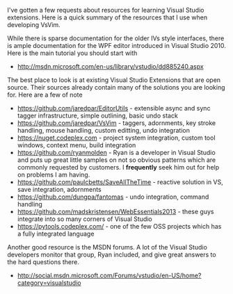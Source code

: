 I've gotten a few requests about resources for learning Visual Studio extensions.  Here is a quick summary of the resources that I use when developing VsVim.  

While there is sparse documentation for the older IVs style interfaces, there is ample documentation for the WPF editor introduced in Visual Studio 2010.  Here is the main tutorial you should start with 

- http://msdn.microsoft.com/en-us/library/vstudio/dd885240.aspx

The best place to look is at existing Visual Studio Extensions that are open source.  Their sources already contain many of the solutions you are looking for.  Here are a few of note

- https://github.com/jaredpar/EditorUtils - extensible async and sync tagger infrastructure, simple outlining, basic undo stack
- https://github.com/jaredpar/VsVim - taggers, adornments, key stroke handling, mouse handling, custom editting, undo integration
- https://nuget.codeplex.com - project system integration, custom tool windows, context menu, build integration
- https://github.com/ryanmolden - Ryan is a developer in Visual Studio and puts up great little samples on not so obvious patterns which are commonly requested by customers.  I **frequently** seek him out for help on problems I am having.  
- https://github.com/paulcbetts/SaveAllTheTime - reactive solution in VS, save integration, adornments
- https://github.com/dungpa/fantomas - undo integration, command handling
- https://github.com/madskristensen/WebEssentials2013 - these guys integrate into so many corners of Visual Studio
- https://pytools.codeplex.com/ - one of the few OSS projects which has a fully integrated language 

Another good resource is the MSDN forums.  A lot of the Visual Studio developers monitor that group, Ryan included, and give great answers to the hard questions there.  

- http://social.msdn.microsoft.com/Forums/vstudio/en-US/home?category=visualstudio